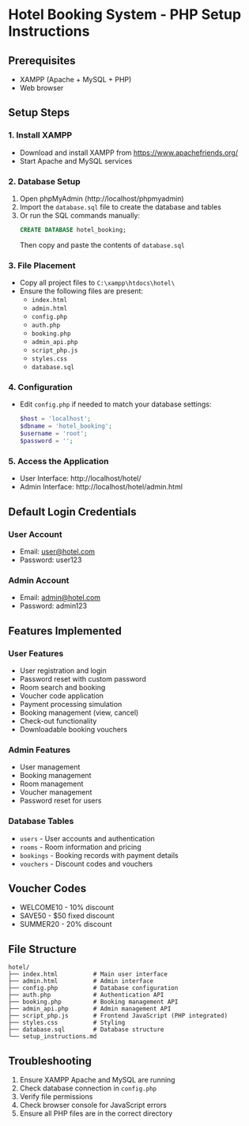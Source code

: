 # Hotel Booking System - PHP Setup Instructions

## Prerequisites
- XAMPP (Apache + MySQL + PHP)
- Web browser

## Setup Steps

### 1. Install XAMPP
- Download and install XAMPP from https://www.apachefriends.org/
- Start Apache and MySQL services

### 2. Database Setup
1. Open phpMyAdmin (http://localhost/phpmyadmin)
2. Import the `database.sql` file to create the database and tables
3. Or run the SQL commands manually:
   ```sql
   CREATE DATABASE hotel_booking;
   ```
   Then copy and paste the contents of `database.sql`

### 3. File Placement
- Copy all project files to `C:\xampp\htdocs\hotel\`
- Ensure the following files are present:
  - `index.html`
  - `admin.html`
  - `config.php`
  - `auth.php`
  - `booking.php`
  - `admin_api.php`
  - `script_php.js`
  - `styles.css`
  - `database.sql`

### 4. Configuration
- Edit `config.php` if needed to match your database settings:
  ```php
  $host = 'localhost';
  $dbname = 'hotel_booking';
  $username = 'root';
  $password = '';
  ```

### 5. Access the Application
- User Interface: http://localhost/hotel/
- Admin Interface: http://localhost/hotel/admin.html

## Default Login Credentials

### User Account
- Email: user@hotel.com
- Password: user123

### Admin Account
- Email: admin@hotel.com
- Password: admin123

## Features Implemented

### User Features
- User registration and login
- Password reset with custom password
- Room search and booking
- Voucher code application
- Payment processing simulation
- Booking management (view, cancel)
- Check-out functionality
- Downloadable booking vouchers

### Admin Features
- User management
- Booking management
- Room management
- Voucher management
- Password reset for users

### Database Tables
- `users` - User accounts and authentication
- `rooms` - Room information and pricing
- `bookings` - Booking records with payment details
- `vouchers` - Discount codes and vouchers

## Voucher Codes
- WELCOME10 - 10% discount
- SAVE50 - $50 fixed discount
- SUMMER20 - 20% discount

## File Structure
```
hotel/
├── index.html          # Main user interface
├── admin.html          # Admin interface
├── config.php          # Database configuration
├── auth.php            # Authentication API
├── booking.php         # Booking management API
├── admin_api.php       # Admin management API
├── script_php.js       # Frontend JavaScript (PHP integrated)
├── styles.css          # Styling
├── database.sql        # Database structure
└── setup_instructions.md
```

## Troubleshooting
1. Ensure XAMPP Apache and MySQL are running
2. Check database connection in `config.php`
3. Verify file permissions
4. Check browser console for JavaScript errors
5. Ensure all PHP files are in the correct directory